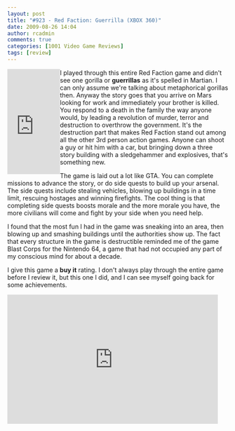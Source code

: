 ```yaml
---
layout: post
title: "#923 - Red Faction: Guerrilla (XBOX 360)"
date: 2009-08-26 14:04
author: rcadmin
comments: true
categories: [1001 Video Game Reviews]
tags: [review]
---
```

<iframe src="http://rcm.amazon.com/e/cm?lt1=_blank&bc1=000000&IS2=1&bg1=FFFFFF&fc1=000000&lc1=0000FF&t=bitsmack-20&o=1&p=8&l=as1&m=amazon&f=ifr&md=10FE9736YVPPT7A0FBG2&asins=B001E8WQI6" style="width:120px;height:240px;" scrolling="no" marginwidth="0" marginheight="0" frameborder="0" align="left"></iframe>I played through this entire Red Faction game and didn't see one gorilla or <strong>guerrillas</strong> as it's spelled in Martian. I can only assume we're talking about metaphorical gorillas then. Anyway the story goes that you arrive on Mars looking for work and immediately your brother is killed. You respond to a death in the family the way anyone would, by leading a revolution of murder, terror and destruction to overthrow the government. It's the destruction part that makes Red Faction stand out among all the other 3rd person action games. Anyone can shoot a guy or hit him with a car, but bringing down a three story building with a sledgehammer and explosives, that's something new. 

The game is laid out a lot like GTA. You can complete missions to advance the story, or do side quests to build up your arsenal. The side quests include stealing vehicles, blowing up buildings in a time limit, rescuing hostages and winning firefights. The cool thing is that completing side quests boosts morale and the more morale you have, the more civilians will come and fight by your side when you need help. 

I found that the most fun I had in the game was sneaking into an area, then blowing up and smashing buildings until the authorities show up. The fact that every structure in the game is destructible reminded me of the game Blast Corps for the Nintendo 64, a game that had not occupied any part of my conscious mind for about a decade.  

I give this game a <strong>buy it</strong> rating. I don't always play through the entire game before I review it, but this one I did, and I can see myself going back for some achievements.

<object width="480" height="295"><param name="movie" value="http://www.youtube.com/v/2ofYAlaikYA&hl=en&fs=1&rel=0"></param><param name="allowFullScreen" value="true"></param><param name="allowscriptaccess" value="always"></param><embed src="http://www.youtube.com/v/2ofYAlaikYA&hl=en&fs=1&rel=0" type="application/x-shockwave-flash" allowscriptaccess="always" allowfullscreen="true" width="480" height="295"></embed></object>

